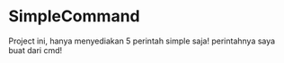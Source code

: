 # SimpleCommand
Project ini, hanya menyediakan 5 perintah simple saja! perintahnya saya buat dari cmd!
